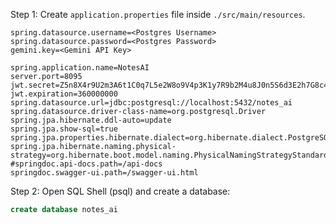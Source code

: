 Step 1:
Create ```application.properties``` file inside ```./src/main/resources```.
```
spring.datasource.username=<Postgres Username>
spring.datasource.password=<Postgres Password>
gemini.key=<Gemini API Key>

spring.application.name=NotesAI
server.port=8095
jwt.secret=Z5n8X4r9U2m3A6t1C0q7L5e2W8o9V4p3K1y7R9b2M4u8J0n5S6d3E2h7G8c4B1x6U2FsdGVkX19xP+V1zLZP5q3lq38odJ1iy8TxZqDqQhAEd8q9nFHQ23bY8CvJfPmfw+roC3m2q5OTWQ8bUjH2Sg
jwt.expiration=360000000
spring.datasource.url=jdbc:postgresql://localhost:5432/notes_ai
spring.datasource.driver-class-name=org.postgresql.Driver
spring.jpa.hibernate.ddl-auto=update
spring.jpa.show-sql=true
spring.jpa.properties.hibernate.dialect=org.hibernate.dialect.PostgreSQLDialect
spring.jpa.hibernate.naming.physical-strategy=org.hibernate.boot.model.naming.PhysicalNamingStrategyStandardImpl
#springdoc.api-docs.path=/api-docs
springdoc.swagger-ui.path=/swagger-ui.html
```

Step 2:
Open SQL Shell (psql) and create a database:
```sql
create database notes_ai
```